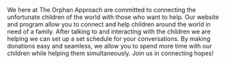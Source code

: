 We here at The Orphan Approach are committed to connecting the unfortunate children of the world with those who want to help. Our website and program allow you to connect and help children around the world in need of a family. After talking to and interacting with the children we are helping we can set up a set schedule for your conversations. By making donations easy and seamless, we allow you to spend more time with our children while helping them simultaneously. Join us in connecting hopes!
